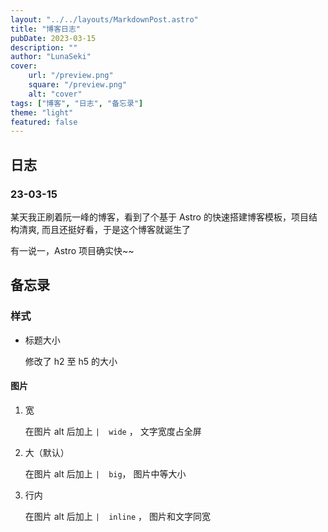 ```yaml
---
layout: "../../layouts/MarkdownPost.astro"
title: "博客日志"
pubDate: 2023-03-15
description: ""
author: "LunaSeki"
cover:
    url: "/preview.png"
    square: "/preview.png"
    alt: "cover"
tags: ["博客", "日志", "备忘录"]
theme: "light"
featured: false
---
```


## 日志

### 23-03-15

某天我正刷着阮一峰的博客，看到了个基于 Astro 的快速搭建博客模板，项目结构清爽, 而且还挺好看，于是这个博客就诞生了

有一说一，Astro 项目确实快~~

<!-- ![Astro | wide]() -->

## 备忘录

### 样式

- 标题大小

  修改了 h2 至 h5 的大小

#### 图片

1. 宽

    在图片 alt 后加上 `|  wide` ， 文字宽度占全屏

2. 大（默认）

    在图片 alt 后加上 `|  big`， 图片中等大小

3. 行内

    在图片 alt 后加上 `|  inline` ， 图片和文字同宽
